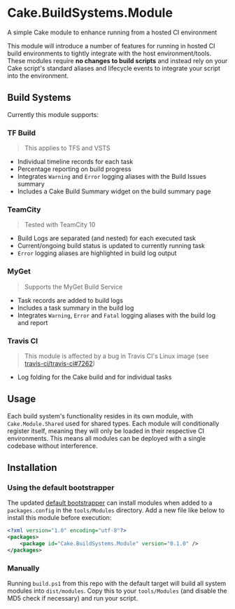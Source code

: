 # Cake.BuildSystems.Module

A simple Cake module to enhance running from a hosted CI environment

This module will introduce a number of features for running in hosted CI build environments to tightly integrate with the host environment/tools. These modules require **no changes to build scripts** and instead rely on your Cake script's standard aliases and lifecycle events to integrate your script into the environment.

## Build Systems

Currently this module supports:

### TF Build

> This applies to TFS and VSTS

- Individual timeline records for each task
- Percentage reporting on build progress
- Integrates `Warning` and `Error` logging aliases with the Build Issues summary
- Includes a Cake Build Summary widget on the build summary page

### TeamCity

> Tested with TeamCity 10

- Build Logs are separated (and nested) for each executed task
- Current/ongoing build status is updated to currently running task
- `Error` logging aliases are highlighted in build log output

### MyGet

> Supports the MyGet Build Service

- Task records are added to build logs
- Includes a task summary in the build log
- Integrates `Warning`, `Error` and `Fatal` logging aliases with the build log and report 

### Travis CI

> This module is affected by a bug in Travis CI's Linux image (see [travis-ci/travis-ci#7262](https://github.com/travis-ci/travis-ci/issues/7262))

- Log folding for the Cake build and for individual tasks

## Usage

Each build system's functionality resides in its own module, with `Cake.Module.Shared` used for shared types. Each module will conditionally register itself, meaning they will only be loaded in their respective CI environments. This means all modules can be deployed with a single codebase without interference.

## Installation

### Using the default bootstrapper

The updated [default bootstrapper](https://github.com/cake-build/resources/tree/develop/build.ps1) can install modules when added to a `packages.config` in the `tools/Modules` directory. Add a new file like below to install this module before execution:

```xml
<?xml version="1.0" encoding="utf-8"?>
<packages>
    <package id="Cake.BuildSystems.Module" version="0.1.0" />
</packages>
```

### Manually

Running `build.ps1` from this repo with the default target will build all system modules into `dist/modules`. Copy this to your `tools/Modules` (and disable the MD5 check if necessary) and run your script.